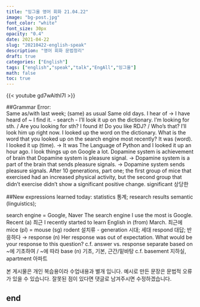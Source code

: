 ```yaml
---
title: "잉그올 영어 회화 21.04.22"
image: "bg-post.jpg"
font_color: "white"
font_size: 30px
opacity: "0.4"
date: 2021-04-22
slug: "20210422-english-speak"
description: "영어 회화 문법정리"
draft: true
categories: ["English"]
tags: ["english","speak","talk","EngAll","잉그올"]
math: false
toc: true
---
```


{{< youtube gd7wAithl7I >}}

##Grammar Error:  
Same as/with last week; (same) as usual
Same old days.
I hear of → I have heard of ~
I find it. - search - I’ll look it up on the dictionary.
I’m looking for sth. / Are you looking for sth?
I found it!
Do you like RDJ? / Who’s that? I’ll look him up right now.
I looked up the word on the dictionary.
What is the word that you looked up on the search engine most recently?
It was (word). I looked it up (time). → It was The Language of Python and I looked it up an hour ago.
I look things up on Google a lot.
Dopamine system is achievement of brain that 
Dopamine system is pleasure signal. → Dopamine system is a part of the brain that sends pleasure signals. → Dopamine system sends pleasure signals.
After 10 generations, part one; the first group of mice that exercised had an increased physical activity, but the second group that didn’t exercise didn’t show a significant positive change.
significant 상당한


##New expressions learned today: 
statistics 통계; research results
semantic (linguistics); 

search engine = Google, Naver
The search engine I use the most is Google.
Recent (a) 최근
I recently started to learn English in (from) March. 최근에
mice (pl) = mouse (sg)
rodent 설치류 -
generation 시대; 세대
respond 대답; 반응하다 → response (n)
Her response was out of expectation.
What would be your response to this question?
c.f. answer vs. response
separate
based on ~에 기초하여 / ~에 따라
base (n) 기초, 기본, 근간/밑바탕
c.f. basement 지하실, apartment 아파트



본 게시물은 개인 복습용이라 수업내용과 별개 입니다.
예시로 만든 문장은 문법적 오류가 있을 수 있습니다. 
잘못된 점이 있다면 댓글로 남겨주시면 수정하겠습니다. 


## end